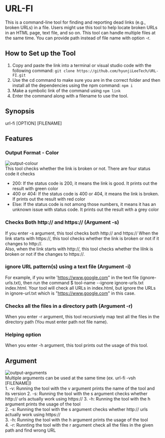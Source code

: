 # URL-FI

This is a command-line tool for finding and reporting dead links (e.g., broken URLs) in a file. Users might use this tool to help locate broken URLs in an HTML page, text file, and so on. This tool can handle multiple files at the same time. You can provide path 
instead of file name with option -r. 

## How to Set up the Tool
1. Copy and paste the link into a terminal or visual studio code with the following command: `git clone https://github.com/hyunjiLeeTech/URL-FI.git`
2. Use the cd command to make sure you are in the correct folder and then install all the dependencies using the npm command: `npm i`
3. Make a symbolic link of the command using `npm link`
4. Enter the command along with a filename to use the tool.

## Synopsis
url-fi [OPTION] [FILENAME]

## Features
### Output Format - Color
![output-colour](https://lh3.googleusercontent.com/TiBG8E-xrvK4UJYIPNoKwKuyzWbQbtnUvLC_cpaxeiyjO8037Qz0Mm0kO6K1iX49mekTtfx6tkp0ro6w2nX8H_C3hK8Njz8QIC6gC9uK8yUZQkaVQZVohdXrpCzVRbh82HKe5IiQOA)
<br/>This tool checks whether the link is broken or not. There are four status code it checks
- 200: If the status code is 200, it means the link is good. It prints out the result with green color
- 400 or 404: If the status code is 400 or 404, it means the link is broken. If prints out the result with red color
- Else: If the status code is not among those numbers, it means it has an unknown issue with status code. It prints out the result with a grey color

### Checks Both http:// and https:// (Argument -s)
If you enter -s argument, this tool checks both http:// and https://
When the link starts with https://, this tool checks whether the link is broken or not if it changes to http://.
<br/>Also, when the link starts with http://, this tool checks whether the lilnk is broken or not if the changes to https://.

### ignore URL pattern(s) using a text file (Argument -i)
For example, if you write 'https://www.google.com" in the text file (ignore-urls.txt), then run the command $ tool-name --ignore ignore-urls.txt index.html. Your tool will check all URLs in index.html, but ignore the URLs in ignore-url.txt which is "https://www.google.com" in this case.

### Checks all the files in a directory path (Argument -r)
When you enter -r argument, this tool recursively map test all the files in the directory path (You must enter path not file name).

### Helping option
When you enter -h argument, this tool prints out the usage of this tool.

## Argument
![output-arguments](https://lh3.googleusercontent.com/CqJJXYthdvGPTtH3aIgA3NHz6a0IU5OwrbrB8GKnzsA3mHRmXCAKXSoC0B8A32iGy5s1zC9BvsZbhoT4X1mcWlb_qYF8wWW8eMpuisw33vrkQuqyC6XSNxhdy6cp_KeNagykzfQuMQ)
<br/> Multiple arguments can be used at the same time (ex. url-fi -vsh [FILENAME])
<br/>1. -v: Running the tool with the v argument prints the name of the tool and its version
2. -s: Running the tool with the s argument checks whether http:// urls actually work using https://
3. -h: Running the tool with the h argument prints the usage of the tool
<br/>2. -s: Running the tool with the s argument checks whether http:// urls actually work using https://
<br/>3. -h: Running the tool with the h argument prints the usage of the tool
<br/>4. -r: Runnting the tool with the r argument check all the files in the given path and find wrong URL
